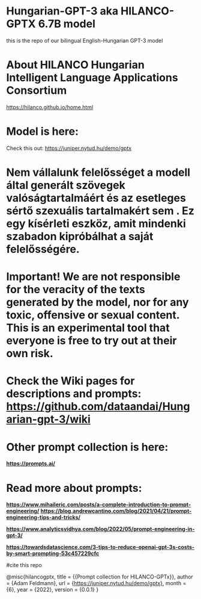 # Hungarian-GPT-3 aka HILANCO-GPTX 6.7B model
this is the repo of our bilingual English-Hungarian GPT-3 model

# About HILANCO Hungarian Intelligent Language Applications Consortium
 https://hilanco.github.io/home.html

 
# Model is here:

Check this out:  https://juniper.nytud.hu/demo/gptx 

# Nem vállalunk felelősséget a modell által generált szövegek valóságtartalmáért és az esetleges sértő szexuális  tartalmakért sem . Ez egy kísérleti eszköz, amit mindenki szabadon kipróbálhat a saját felelősségére.
# Important! We are not responsible for the veracity of the texts generated by the model, nor for any toxic, offensive or sexual content. This is an experimental tool that everyone is free to try out at their own risk.

# Check the Wiki pages for descriptions and prompts: https://github.com/dataandai/Hungarian-gpt-3/wiki


# Other prompt collection is here: 

**https://prompts.ai/**

# Read more about prompts:

**https://www.mihaileric.com/posts/a-complete-introduction-to-prompt-engineering/**
**https://blog.andrewcantino.com/blog/2021/04/21/prompt-engineering-tips-and-tricks/**

**https://www.analyticsvidhya.com/blog/2022/05/prompt-engineering-in-gpt-3/**

**https://towardsdatascience.com/3-tips-to-reduce-openai-gpt-3s-costs-by-smart-prompting-53c457229cfc**



#cite this repo

@misc{hilancogptx,
  title = {{Prompt collection for HILANCO-GPTx}},
  author = {Adam Feldmann},
 url = {https://juniper.nytud.hu/demo/gptx},
 month = {6},
 year = {2022},
 version = {0.0.1}
}
